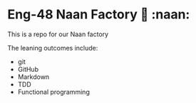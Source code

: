 # Eng-48 Naan Factory :taco: :naan:

This is a repo for our Naan factory

The leaning outcomes include:
- git
- GitHub
- Markdown
- TDD
- Functional programming